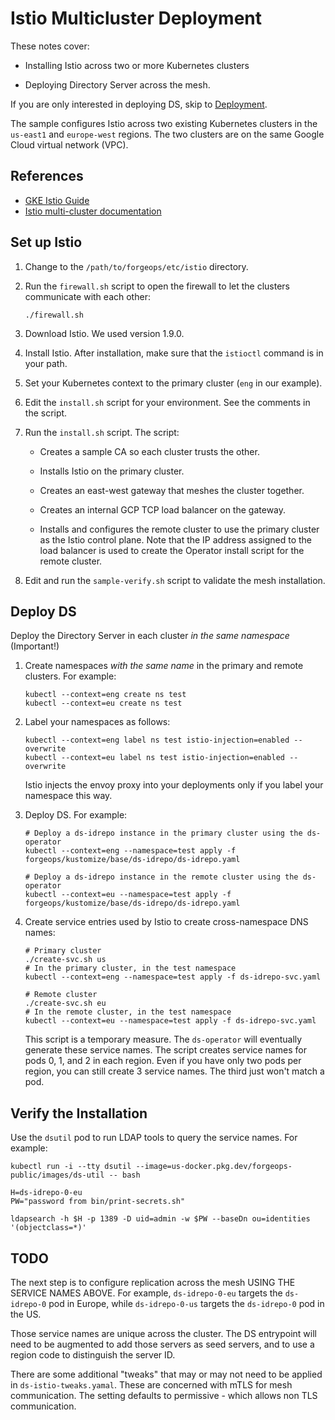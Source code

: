 # Istio Multicluster Deployment

These notes cover:

* Installing Istio across two or more Kubernetes clusters

* Deploying Directory Server across the mesh.

If you are only interested in deploying DS, skip to [Deployment](#Deployment).

The sample configures Istio across two existing Kubernetes clusters in the
`us-east1` and `europe-west` regions. The two clusters are on the same Google
Cloud virtual network (VPC).

## References

* [GKE Istio Guide](https://cloud.google.com/solutions/building-multi-cluster-service-mesh-across-gke-clusters-using-istio-single-control-plane-architecture-single-vpc)
* [Istio multi-cluster documentation](https://istio.io/latest/docs/setup/install/multicluster/primary-remote/)

## Set up Istio

1. Change to the `/path/to/forgeops/etc/istio` directory.

1. Run the `firewall.sh` script to open the firewall to let the clusters
   communicate with each other:

    ```
    ./firewall.sh
    ```

1. Download Istio. We used version 1.9.0.

1. Install Istio. After installation, make sure that the `istioctl` command is
   in your path.

1. Set your Kubernetes context to the primary cluster (`eng` in our example).

1. Edit the `install.sh` script for your environment. See the comments in the
   script.

1. Run the `install.sh` script. The script:

    * Creates a sample CA so each cluster trusts the other.

    * Installs Istio on the primary cluster.

    * Creates an east-west gateway that meshes the cluster together.

    * Creates an internal GCP TCP load balancer on the gateway.

    * Installs and configures the remote cluster to use the primary cluster as
      the Istio control plane. Note that the IP address assigned to the load
      balancer is used to create the Operator install script for the remote
      cluster.

1. Edit and run the `sample-verify.sh` script to validate the mesh installation.

## Deploy DS

Deploy the Directory Server in each cluster *in the same namespace* (Important!)

1. Create namespaces *with the same name* in the primary and remote clusters.
   For example:

    ```
    kubectl --context=eng create ns test
    kubectl --context=eu create ns test
    ```

1. Label your namespaces as follows:

    ```
    kubectl --context=eng label ns test istio-injection=enabled --overwrite
    kubectl --context=eu label ns test istio-injection=enabled --overwrite
    ```

    Istio injects the envoy proxy into your deployments only if you label your
    namespace this way.

1. Deploy DS. For example:

    ```
    # Deploy a ds-idrepo instance in the primary cluster using the ds-operator
    kubectl --context=eng --namespace=test apply -f forgeops/kustomize/base/ds-idrepo/ds-idrepo.yaml

    # Deploy a ds-idrepo instance in the remote cluster using the ds-operator
    kubectl --context=eu --namespace=test apply -f forgeops/kustomize/base/ds-idrepo/ds-idrepo.yaml
    ```

1. Create service entries used by Istio to create cross-namespace DNS names:

    ```
    # Primary cluster
    ./create-svc.sh us
    # In the primary cluster, in the test namespace
    kubectl --context=eng --namespace=test apply -f ds-idrepo-svc.yaml

    # Remote cluster
    ./create-svc.sh eu
    # In the remote cluster, in the test namespace
    kubectl --context=eu --namespace=test apply -f ds-idrepo-svc.yaml
    ```

    This script is a temporary measure. The `ds-operator` will eventually
    generate these service names. The script creates service names for pods
    0, 1, and 2 in each region. Even if you have only two pods per region, you
    can still create 3 service names. The third just won't match a pod.

## Verify the Installation

Use the `dsutil` pod to run LDAP tools to query the service names. For example:

```
kubectl run -i --tty dsutil --image=us-docker.pkg.dev/forgeops-public/images/ds-util -- bash

H=ds-idrepo-0-eu
PW="password from bin/print-secrets.sh"

ldapsearch -h $H -p 1389 -D uid=admin -w $PW --baseDn ou=identities '(objectclass=*)'
```

## TODO

The next step is to configure replication across the mesh USING THE SERVICE
NAMES ABOVE. For example, `ds-idrepo-0-eu` targets the `ds-idrepo-0` pod in
Europe, while `ds-idrepo-0-us` targets the `ds-idrepo-0` pod in the US.

Those service names are unique across the cluster. The DS entrypoint will need
to be augmented to add those servers as seed servers, and to use a region code
to distinguish the server ID.

There are some additional "tweaks" that may or may not need to be applied in
`ds-istio-tweaks.yamal`. These are concerned with mTLS for mesh communication.
The setting defaults to permissive - which allows non TLS communication.
